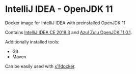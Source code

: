 # IntelliJ IDEA - OpenJDK 11
Docker image for IntelliJ IDEA with preinstalled OpenJDK 11

Contains [IntelliJ IDEA CE 2018.3](https://www.jetbrains.com/idea/) and [Azul Zulu OpenJDK 11.0.1](https://www.azul.com/downloads/zulu/).

Additionally installed tools:
- Git
- Maven

Can be easily used with [x11docker](https://github.com/mviereck/x11docker).
